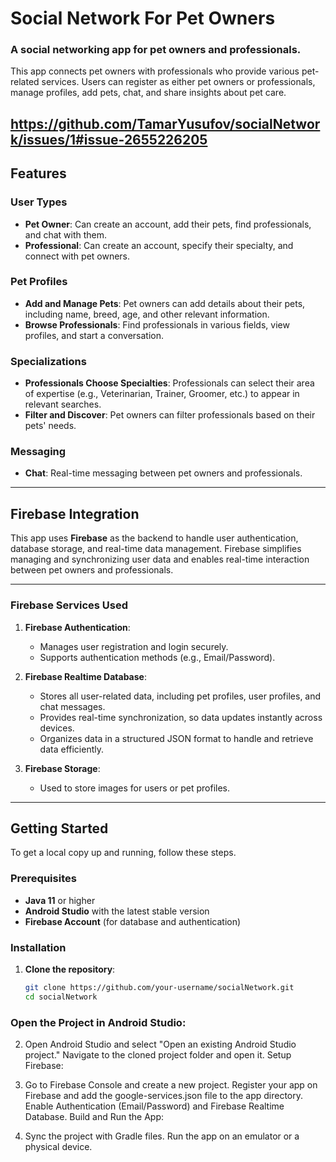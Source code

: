 # Social Network For Pet Owners

### A social networking app for pet owners and professionals.

This app connects pet owners with professionals who provide various pet-related services. Users can register as either pet owners or professionals, manage profiles, add pets, chat, and share insights about pet care.

https://github.com/TamarYusufov/socialNetwork/issues/1#issue-2655226205
---

## Features

### User Types
- **Pet Owner**: Can create an account, add their pets, find professionals, and chat with them.
- **Professional**: Can create an account, specify their specialty, and connect with pet owners.

### Pet Profiles
- **Add and Manage Pets**: Pet owners can add details about their pets, including name, breed, age, and other relevant information.
- **Browse Professionals**: Find professionals in various fields, view profiles, and start a conversation.

### Specializations
- **Professionals Choose Specialties**: Professionals can select their area of expertise (e.g., Veterinarian, Trainer, Groomer, etc.) to appear in relevant searches.
- **Filter and Discover**: Pet owners can filter professionals based on their pets' needs.

### Messaging
- **Chat**: Real-time messaging between pet owners and professionals.

---
## Firebase Integration

This app uses **Firebase** as the backend to handle user authentication, database storage, and real-time data management. Firebase simplifies managing and synchronizing user data and enables real-time interaction between pet owners and professionals.

---

### Firebase Services Used

1. **Firebase Authentication**:
   - Manages user registration and login securely.
   - Supports authentication methods (e.g., Email/Password).
  
2. **Firebase Realtime Database**:
   - Stores all user-related data, including pet profiles, user profiles, and chat messages.
   - Provides real-time synchronization, so data updates instantly across devices.
   - Organizes data in a structured JSON format to handle and retrieve data efficiently.

3. **Firebase Storage**:
   - Used to store images for users or pet profiles. 

---

## Getting Started

To get a local copy up and running, follow these steps.

### Prerequisites
- **Java 11** or higher
- **Android Studio** with the latest stable version
- **Firebase Account** (for database and authentication)

### Installation

1. **Clone the repository**:
   ```bash
   git clone https://github.com/your-username/socialNetwork.git
   cd socialNetwork

 ###  Open the Project in Android Studio:

2. Open Android Studio and select "Open an existing Android Studio project."
Navigate to the cloned project folder and open it.
Setup Firebase:

3. Go to Firebase Console and create a new project.
Register your app on Firebase and add the google-services.json file to the app directory.
Enable Authentication (Email/Password) and Firebase Realtime Database.
Build and Run the App:

4. Sync the project with Gradle files.
Run the app on an emulator or a physical device.
